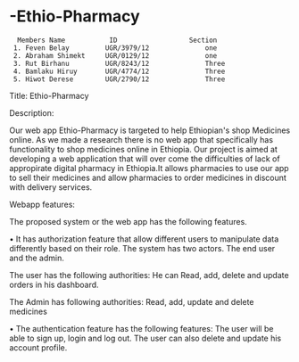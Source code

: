 # -Ethio-Pharmacy

      Members Name           ID                  Section
     1. Feven Belay         UGR/3979/12              one
     2. Abraham Shimekt     UGR/0129/12              one
     3. Rut Birhanu         UGR/8243/12              Three
     4. Bamlaku Hiruy       UGR/4774/12              Three
     5. Hiwot Derese        UGR/2790/12              Three

 Title: Ethio-Pharmacy

  Description:

Our web app Ethio-Pharmacy is targeted to help Ethiopian's shop Medicines online. As we made a research there is no web app that specifically has functionality to shop medicines online in Ethiopia. Our project is aimed at developing a web application that 
will over come the difficulties of lack of appropirate digital pharmacy in Ethiopia.It allows pharmacies to use our app to sell
their medicines and allow pharmacies to order medicines in discount with delivery services.

  Webapp features:

 The proposed system or the web app has the following features.
 
   •	It has authorization feature that allow different users to manipulate data differently based on their role. The system has two 
        actors. The end user and the admin. 
        
   The user has the following authorities: He can Read, add, delete and update orders in his dashboard.
        
   The Admin has following authorities: Read, add, update and delete medicines                 
        
  •	The authentication feature has the following features: The user will be able to sign up, login and log out. The user can also delete 
        and update his account profile.
